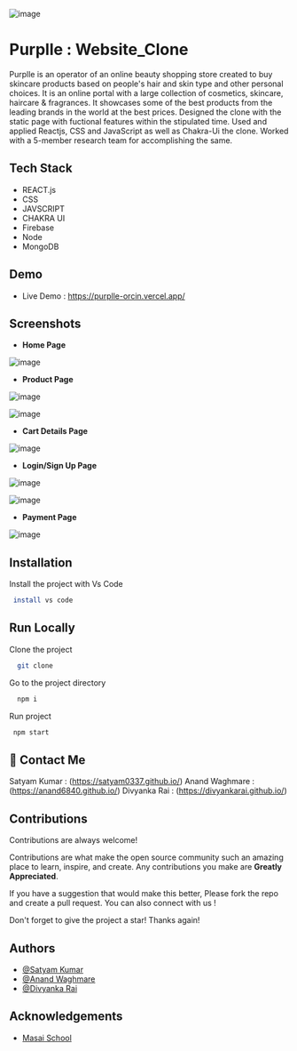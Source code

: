 

![image](https://th.bing.com/th/id/OIP.eBFBx0CQBGDEkyYom4zZTgHaDt?w=337&h=175&c=7&r=0&o=5&dpr=1.3&pid=1.7)


# Purplle : Website_Clone



Purplle is an operator of an online beauty shopping store created to buy skincare products based on people's hair and skin type and other personal choices. It is an online portal with a large collection of cosmetics, skincare, haircare & fragrances. It showcases some of the best products from the leading brands in the world at the best prices.
Designed the clone with the static page with fuctional features within the stipulated time. Used and applied Reactjs, CSS and JavaScript as well as Chakra-Ui the clone. Worked with a 5-member research team for accomplishing the same. 
## Tech Stack

- REACT.js
- CSS
- JAVSCRIPT
- CHAKRA UI
- Firebase
- Node 
- MongoDB








## Demo

- Live Demo : https://purplle-orcin.vercel.app/



## Screenshots

- **Home Page**


![image](https://user-images.githubusercontent.com/103956874/210178868-80956c07-49a7-4faa-9b42-e0ada5b8b2cc.png)

 







- **Product Page**

![image](https://user-images.githubusercontent.com/103956874/210178898-2dcad5b8-257c-4af5-b9a6-b2034210eb53.png)

![image](https://user-images.githubusercontent.com/103956874/210178918-ca9a90c1-ebf9-407e-b2c6-45d800d92329.png)





- **Cart Details Page**  


![image](https://user-images.githubusercontent.com/103956874/210178990-c37ba66d-4996-46a2-bf58-5ad9e619e615.png)


- **Login/Sign Up Page**

![image](https://user-images.githubusercontent.com/103956874/210179106-e83a1e44-de58-4b6d-ab20-ad7a8b032085.png)

![image](https://user-images.githubusercontent.com/103956874/210179093-698f166f-4abc-4724-bcb3-94429575b50d.png)

- **Payment Page**

![image](https://user-images.githubusercontent.com/103956874/210179042-9f8da59e-edad-476f-8733-45283a8372d9.png)




## Installation

Install the project with Vs Code

```bash
 install vs code 
```
    
## Run Locally

Clone the project

```bash
  git clone 
```

Go to the project directory

```bash
  npm i
```

Run project

```bash
 npm start
```




## 🔗 Contact Me

Satyam Kumar : (https://satyam0337.github.io/)
Anand Waghmare : (https://anand6840.github.io/)
Divyanka Rai : (https://divyankarai.github.io/)






## Contributions

Contributions are always welcome!

Contributions are what make the open source community such an amazing place to learn, inspire, and create. Any contributions you make are **Greatly Appreciated**.

If you have a suggestion that would make this better, Please fork the repo and create a pull request. You can also connect with us !

Don't forget to give the project a star! Thanks again!

## Authors


- [@Satyam Kumar](https://www.github.com/satyam0337)
- [@Anand Waghmare](https://www.github.com/anand6840)
- [@Divyanka Rai](https://www.github.com/DivyankaRai)





## Acknowledgements

 - [Masai School](https://www.masaischool.com/)
 
